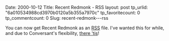 Date: 2000-10-12
Title: Recent Redmonk - RSS
layout: post
tp_urlid: "6a010534988cd3970b0120a5b355a7970c"
tp_favoritecount: 0
tp_commentcount: 0
Slug: recent-redmonk---rss

You can now get Recent Redmonk as an <a href="http://www.redmonk.net/recentStuff.rss?limit=10&amp;startDate=10%2F09%2F00&amp;endDate=10%2F10%2F00&amp;subject=&amp;body=&amp;label=ignore&amp;postedBy=%5BALL%5D&amp;sortKey=Date&amp;sortDir=des">RSS</a> file. I&#39;ve wanted this for while, and due to Conversant&#39;s flexibility, <a href="http://www.redmonk.net/rss">there &#39;tis</a>!
